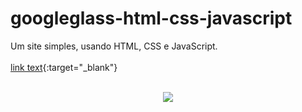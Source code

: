 # googleglass-html-css-javascript

Um site simples, usando HTML, CSS e JavaScript.
<br/>
<br/>
[link text](https://googleglass-html-css-javascript.netlify.app/){:target="_blank"}
<br/>
<br/>
<p align="center">
    <img src="media/gif-readme.gif">
</p>